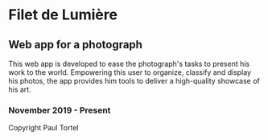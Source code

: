 Filet de Lumière
=======

## Web app for a photograph
This web app is developed to ease the photograph's tasks to present his work to the world. 
Empowering this user to organize, classify and display his photos, the app provides him tools to deliver a high-quality showcase of his art.

### November 2019 - Present
Copyright Paul Tortel
